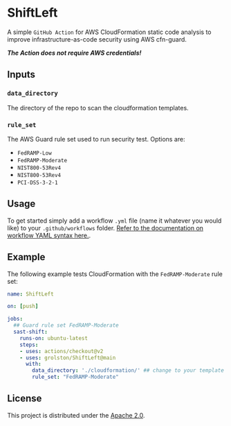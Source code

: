# ShiftLeft


A simple `GitHub Action` for AWS CloudFormation static code analysis to improve infrastructure-as-code security using AWS cfn-guard.

***The Action does not require AWS credentials!***


## Inputs

### `data_directory`

The directory of the repo to scan the cloudformation templates.

### `rule_set`

The AWS Guard rule set used to run security test. Options are:

 * `FedRAMP-Low`
 * `FedRAMP-Moderate`
 * `NIST800-53Rev4`
 * `NIST800-53Rev4`
 * `PCI-DSS-3-2-1`

## Usage

To get started simply add a workflow `.yml` file (name it whatever you would like) to your `.github/workflows` folder. [Refer to the documentation on workflow YAML syntax here.](https://help.github.com/en/articles/workflow-syntax-for-github-actions).

## Example

The following example tests CloudFormation with the `FedRAMP-Moderate` rule set:

```yaml
name: ShiftLeft

on: [push]

jobs:
  ## Guard rule set FedRAMP-Moderate
  sast-shift:
    runs-on: ubuntu-latest
    steps:
    - uses: actions/checkout@v2
    - uses: grolston/ShiftLeft@main
      with:
        data_directory: './cloudformation/' ## change to your template directory
        rule_set: "FedRAMP-Moderate"
```

## License

This project is distributed under the [Apache 2.0](LICENSE.md).
